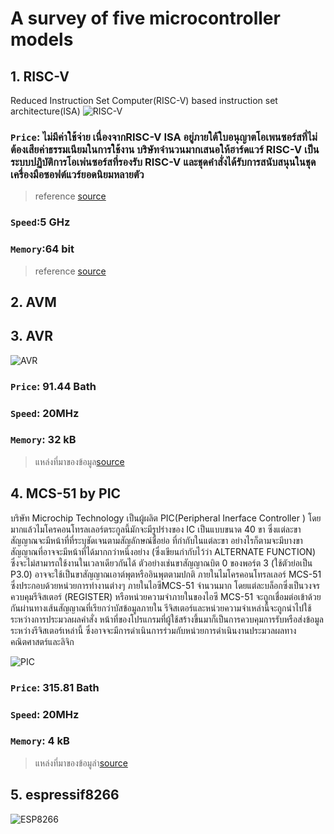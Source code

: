 # __A survey of five microcontroller models__ 
## 1. RISC-V 
Reduced Instruction Set Computer(RISC-V) based instruction set architecture(ISA)
![RISC-V](https://www.extremetech.com/wp-content/uploads/2019/10/SiFive-CPU-Feature-768x425.jpg)
### ```Price```: ไม่มีค่าใช้จ่าย เนื่องจากRISC-V ISA อยู่ภายใต้ใบอนุญาตโอเพนซอร์สที่ไม่ต้องเสียค่าธรรมเนียมในการใช้งาน บริษัทจำนวนมากเสนอให้ฮาร์ดแวร์ RISC-V เป็นระบบปฏิบัติการโอเพ่นซอร์สที่รองรับ RISC-V และชุดคำสั่งได้รับการสนับสนุนในชุดเครื่องมือซอฟต์แวร์ยอดนิยมหลายตัว
> reference [source](https://www.eenewseurope.com/en/worlds-fastest-64bit-risc-v-core-claims-5ghz-speed/)
### ```Speed```:5 GHz 
### ```Memory```:64 bit
> reference [source](https://www.eenewseurope.com/en/worlds-fastest-64bit-risc-v-core-claims-5ghz-speed/)

## 2. AVM
## 3. AVR
![AVR](https://upload.wikimedia.org/wikipedia/commons/0/0c/ATMEGA328P-PU.jpg)
### ```Price```: 91.44 Bath
### ```Speed```: 20MHz
### ```Memory```: 32 kB
> แหล่งที่มาของข้อมูล[source](https://th.rs-online.com/web/p/microcontrollers/1310267p?cm_mmc=TH-PLA-DS3A-_-google-_-PLA_TH_EN_Semiconductors_Whoop-_-(TH:Whoop!)+Microcontrollers-_-1310267P&matchtype=&pla-804076338150&gclid=Cj0KCQiAjJOQBhCkARIsAEKMtO2jd7UatuGMZtvC732CERkandHzhJxmgWcKY_ogAW8nIDAEmhTlFGsaAqIREALw_wcB&gclsrc=aw.ds)




## 4. MCS-51 by PIC
บริษัท Microchip Technology เป็นผู้ผลิต PIC(Peripheral Inerface Controller ) โดยมากแล้วไมโครคอนโทรลเลอร์ตระกูลนี้มักจะมีรูปร่างของ IC เป็นแบบขนาด 40 ขา ซึ่งแต่ละขาสัญญาณจะมีหน้าที่ที่ระบุชัดเจนตามสัญลักษณ์ชื่อย่อ ที่กำกับในแต่ละขา อย่างไรก็ตามจะมีบางขาสัญญาณที่อาจจะมีหน้าที่ได้มากกว่าหนึ่งอย่าง (ซึ่งเขียนกำกับไว้ว่า ALTERNATE FUNCTION) ซึ่งจะไม่สามารถใช้งานในเวลาเดียวกันได้ ตัวอย่างเช่นขาสัญญาณบิต 0 ของพอร์ต 3 (ใช้ตัวย่อเป็น P3.0) อาจจะใช้เป็นขาสัญญาณเอาต์พุตหรืออินพุตตามปกติ ภายในไมโครคอนโทรลเลอร์ MCS-51 ซึ่งประกอบด้วยหน่วยการทำงานต่างๆ ภายในไอซีMCS-51 จำนวนมาก โดยแต่ละบล็อกซึ่งเป็นวงจรควบคุมรีจิสเตอร์ (REGISTER) หรือหน่วยความจำภายในของไอซี MCS-51 จะถูกเชื่อมต่อเข้าด้วยกันผ่านทางเส้นสัญญาณที่เรียกว่าบัสข้อมูลภายใน รีจิสเตอร์และหน่วยความจำเหล่านี้จะถูกนำไปใช้ระหว่างการประมวลผลคำสั่ง หน้าที่ของโปรแกรมที่ผู้ใช้สร้างขึ้นมาก็เป็นการควบคุมการรับหรือส่งข้อมูลระหว่างรีจิสเตอร์เหล่านี้ ซึ่งอาจจะมีการดำเนินการร่วมกับหน่วยการดำเนินงานประมวลผลทางคณิตศาสตร์และลิจิก

![PIC](http://www.decadecounter.com/vta/pic/p8031ah.jpg)
### ```Price```: 315.81 Bath
### ```Speed```: 20MHz
### ```Memory```: 4 kB
> แหล่งที่มาของข้อมูลำ[source](https://th.rs-online.com/web/p/microcontrollers/4671690)

 
## 5. espressif8266
![ESP8266](https://upload.wikimedia.org/wikipedia/commons/8/84/ESP-01.jpg)
